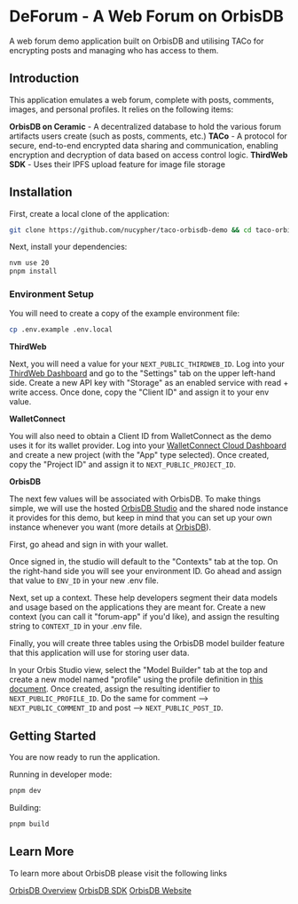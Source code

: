 # DeForum - A Web Forum on OrbisDB

A web forum demo application built on OrbisDB and utilising TACo for encrypting posts and managing who has access to them.

## Introduction

This application emulates a web forum, complete with posts, comments, images, and personal profiles. It relies on the following items:

**OrbisDB on Ceramic** - A decentralized database to hold the various forum artifacts users create (such as posts, comments, etc.)
**TACo** - A protocol for secure, end-to-end encrypted data sharing and communication, enabling encryption and decryption of data based on access control logic.
**ThirdWeb SDK** - Uses their IPFS upload feature for image file storage

## Installation

First, create a local clone of the application:

```bash
git clone https://github.com/nucypher/taco-orbisdb-demo && cd taco-orbisdb-demo
```

Next, install your dependencies:

```bash
nvm use 20
pnpm install
```

### Environment Setup

You will need to create a copy of the example environment file:

```bash
cp .env.example .env.local
```

**ThirdWeb**

Next, you will need a value for your `NEXT_PUBLIC_THIRDWEB_ID`. Log into your [ThirdWeb Dashboard](https://thirdweb.com/dashboard) and go to the "Settings" tab on the upper left-hand side. Create a new API key with "Storage" as an enabled service with read + write access. Once done, copy the "Client ID" and assign it to your env value.

**WalletConnect**

You will also need to obtain a Client ID from WalletConnect as the demo uses it for its wallet provider. Log into your [WalletConnect Cloud Dashboard](https://cloud.walletconnect.com/) and create a new project (with the "App" type selected). Once created, copy the "Project ID" and assign it to `NEXT_PUBLIC_PROJECT_ID`.

**OrbisDB**

The next few values will be associated with OrbisDB. To make things simple, we will use the hosted [OrbisDB Studio](https://studio.useorbis.com/) and the shared node instance it provides for this demo, but keep in mind that you can set up your own instance whenever you want (more details at [OrbisDB](https://useorbis.com/)).

First, go ahead and sign in with your wallet.

Once signed in, the studio will default to the "Contexts" tab at the top. On the right-hand side you will see your environment ID. Go ahead and assign that value to `ENV_ID` in your new .env file.

Next, set up a context. These help developers segment their data models and usage based on the applications they are meant for. Create a new context (you can call it "forum-app" if you'd like), and assign the resulting string to `CONTEXT_ID` in your .env file.

Finally, you will create three tables using the OrbisDB model builder feature that this application will use for storing user data.

In your Orbis Studio view, select the "Model Builder" tab at the top and create a new model named "profile" using the profile definition in [this document](models/tables.sql). Once created, assign the resulting identifier to `NEXT_PUBLIC_PROFILE_ID`. Do the same for comment --> `NEXT_PUBLIC_COMMENT_ID` and post --> `NEXT_PUBLIC_POST_ID`.

## Getting Started

You are now ready to run the application.

Running in developer mode:

```bash
pnpm dev
```

Building:

```bash
pnpm build
```

## Learn More
To learn more about OrbisDB please visit the following links

[OrbisDB Overview](https://developers.ceramic.network/docs/orbisdb/overview)
[OrbisDB SDK](https://developers.ceramic.network/docs/orbisdb/orbisdb-sdk)
[OrbisDB Website](https://useorbis.com/)
